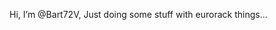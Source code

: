 Hi, I’m @Bart72V,
 Just doing some stuff with eurorack things...



<!---
Bart72V/Bart72V is a ✨ special ✨ repository because its `README.md` (this file) appears on your GitHub profile.
You can click the Preview link to take a look at your changes.
--->

